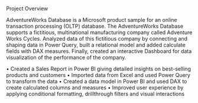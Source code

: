 Project Overview

AdventureWorks Database is a Microsoft product sample for an online transaction processing (OLTP) database. The AdventureWorks Database supports a fictitious, multinational manufacturing company called Adventure Works Cycles. Analyzed data of this fictitious company by connecting and shaping data in Power Query, built a relational model and added calculate fields with DAX measures. Finally, created an interactive Dashboard for data visualization of the performance of the company.

•	Created a Sales Report in Power BI giving detailed insights on best-selling products and customers
•	Imported data from Excel and used Power Query to transform the data
•	Created a data model in Power BI and used DAX to create calculated columns and measures
•	Improved user experience by applying conditional formatting, drillthrough filters and visual interactions

